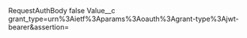 <?xml version="1.0" encoding="UTF-8"?>
<CustomMetadata xmlns="http://soap.sforce.com/2006/04/metadata" xmlns:xsi="http://www.w3.org/2001/XMLSchema-instance" xmlns:xsd="http://www.w3.org/2001/XMLSchema">
    <label>RequestAuthBody</label>
    <protected>false</protected>
    <values>
        <field>Value__c</field>
        <value xsi:type="xsd:string">grant_type=urn%3Aietf%3Aparams%3Aoauth%3Agrant-type%3Ajwt-bearer&amp;assertion=</value>
    </values>
</CustomMetadata>
